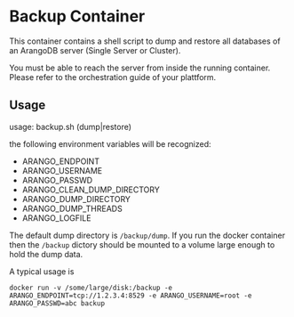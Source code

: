 # Backup Container

This container contains a shell script to dump and restore all
databases of an ArangoDB server (Single Server or Cluster).

You must be able to reach the server from inside the running
container. Please refer to the orchestration guide of your
plattform.

## Usage

usage: backup.sh (dump|restore) <passthrough options>

the following environment variables will be recognized:
 - ARANGO_ENDPOINT
 - ARANGO_USERNAME
 - ARANGO_PASSWD
 - ARANGO_CLEAN_DUMP_DIRECTORY
 - ARANGO_DUMP_DIRECTORY
 - ARANGO_DUMP_THREADS
 - ARANGO_LOGFILE

The default dump directory is `/backup/dump`. If you run the docker
container then the `/backup` dictory should be mounted to a volume
large enough to hold the dump data.

A typical usage is

    docker run -v /some/large/disk:/backup -e ARANGO_ENDPOINT=tcp://1.2.3.4:8529 -e ARANGO_USERNAME=root -e ARANGO_PASSWD=abc backup

